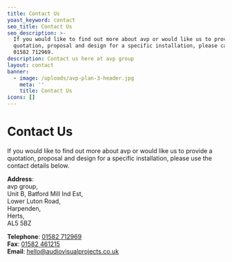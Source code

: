 ```yaml
---
title: Contact Us
yoast_keyword: contact
seo_title: Contact Us
seo_description: >-
  If you would like to find out more about avp or would like us to provide a
  quotation, proposal and design for a specific installation, please call on
  01582 712969.
description: Contact us here at avp group
layout: contact
banner:
  - image: /uploads/avp-plan-3-header.jpg
    meta: ''
    title: Contact Us
icons: []
---
```


# Contact Us

If you would like to find out more about avp or would like us to provide a quotation, proposal and design for a specific installation, please use the contact details below.

**Address**:<br>
avp group,<br>
Unit B, Batford Mill Ind Est,<br>
Lower Luton Road,<br>
Harpenden,<br>
Herts,<br>
AL5 5BZ

**Telephone**: [01582 712969](tel:01582712969)<br>
**Fax**: [01582 461215](tel:01582461215)<br>
**Email**: [hello@audiovisualprojects.co.uk](mailto:hello@audiovisualprojects.co.uk)<br>
